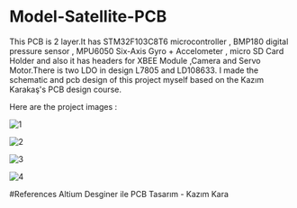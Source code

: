 # Model-Satellite-PCB


This PCB is 2 layer.It has STM32F103C8T6 microcontroller , BMP180 digital pressure sensor , MPU6050 Six-Axis Gyro + Accelometer , micro SD Card Holder and also it has headers for XBEE Module ,Camera and Servo Motor.There is two LDO in design L7805 and LD108633.
I made the schematic and pcb design of this project myself based on the Kazım Karakaş's PCB design course.

Here are the project images : 

![1](https://user-images.githubusercontent.com/59617257/104857536-36557200-592a-11eb-9bf9-e02d6acf5702.PNG)

![2](https://user-images.githubusercontent.com/59617257/104857539-381f3580-592a-11eb-9163-457211e10704.PNG)

![3](https://user-images.githubusercontent.com/59617257/104857540-39506280-592a-11eb-85e1-881c6d96aa99.PNG)

![4](https://user-images.githubusercontent.com/59617257/104857541-3b1a2600-592a-11eb-9a66-d02e7dc4cced.PNG)

#References
Altium Desginer ile PCB Tasarım - Kazım Kara
